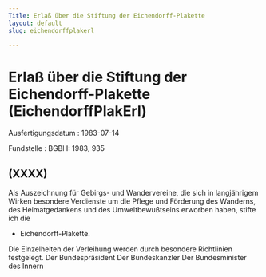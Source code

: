 ```yaml
---
Title: Erlaß über die Stiftung der Eichendorff-Plakette
layout: default
slug: eichendorffplakerl

---
```


# Erlaß über die Stiftung der Eichendorff-Plakette (EichendorffPlakErl)

Ausfertigungsdatum
:   1983-07-14

Fundstelle
:   BGBl I: 1983, 935



## (XXXX)

Als Auszeichnung für Gebirgs- und Wandervereine, die sich in
langjährigem Wirken besondere Verdienste um die Pflege und Förderung
des Wanderns, des Heimatgedankens und des Umweltbewußtseins erworben
haben, stifte ich die

*   Eichendorff-Plakette.



Die Einzelheiten der Verleihung werden durch besondere Richtlinien
festgelegt.
Der Bundespräsident
Der Bundeskanzler
Der Bundesminister des Innern

